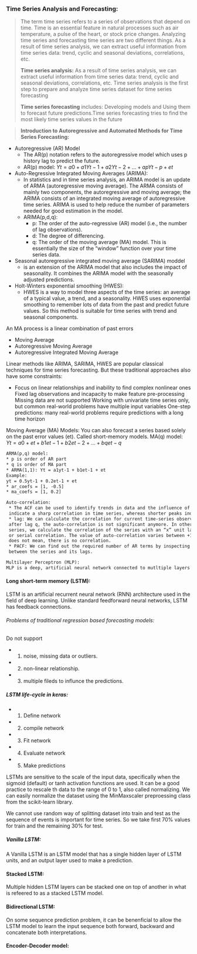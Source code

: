 ### Time Series Analysis and Forecasting:
> The term time series refers to a series of observations that depend on time. Time is an essential feature in natural processes such as air temperature, a pulse of     the heart, or stock price changes. Analyzing time series and forecasting time series are two different things.
  As a result of time series analysis, we can extract useful information from time series data: trend, cyclic and seasonal deviations, correlations, etc.
>
> **Time series analysis:** As a result of time series analysis, we can extract useful information from time series data: trend, cyclic and seasonal deviations, correlations, etc. Time series analysis is the first step to prepare and analyze time series dataset for time series forecasting
>
> **Time series forecasting** includes: Developing models and Using them to forecast future predictions.Time series forecasting tries to find the most likely
time series values in the future


> **Introduction to Autoregressive and Automated Methods for Time Series Forecasting:**
- Autoregressive (AR) Model
  - The AR(p) notation refers to the autoregressive model which uses p history lag to predict the future.
  -  AR(p) model: $Yt = a0 + a1Yt-1 + a2Yt-2 + ... + apYt-p + et$
- Auto-Regressive Integrated Moving Averages (ARIMA):
   - In statistics and in time series analysis, an ARIMA model is an update of ARMA (autoregressive moving average). The ARMA consists of mainly two components, the autoregressive and moving average; the ARIMA consists of an integrated moving average of autoregressive time series. ARIMA is used to help reduce the number of
parameters needed for good estimation in the model.
   - ARIMA(p,d,q):
     - p: The order of the auto-regressive (AR) model (i.e., the number of lag observations). 
     - d: The degree of differencing.
     - q: The order of the moving average (MA) model. This is essentially the size of the “window” function over your time series data. 
- Seasonal autoregressive integrated moving average (SARIMA) moddel
   - is an extension of the ARIMA model that also includes the impact of seasonality. It combines the ARIMA model with the seasonally adjusted predictions.
- Holt-Winters exponential smoothing (HWES):
   - HWES is a way to model three aspects of the time series: an average of a typical value, a trend, and a seasonality. HWES uses exponential smoothing to remember lots of data from the past and predict future values. So this method is suitable for time series with trend and seasonal components.

An MA process is a linear combination of past errors
- Moving Average 
- Autoregressive Moving Average 
- Autoregressive Integrated Moving Average

Linear methods like ARIMA, SARIMA, HWES are popular classical techniques for time series forecasting. But these traditional approaches also have some constraints:
 - Focus on linear relationships and inability to find complex nonlinear ones
Fixed lag observations and incapacity to make feature pre-processing
Missing data are not supported
Working with univariate time series only, but common real-world problems have multiple input variables
One-step predictions: many real-world problems require predictions with a long time horizon




Moving Average (MA) Models:
You can also forecast a series based solely on the past error values (et). Called short-memory models.
MA(q) model:
$Yt = a0 + et + b1et-1 + b2et-2 + ... + bqet-q$

```diff 
ARMA(p,q) model:
* p is order of AR part
* q is order of MA part
* ARMA(1,1): Yt = a1yt-1 + b1et-1 + et
Example: 
yt = 0.5yt-1 + 0.2et-1 + et
* ar_coefs = [1, -0.5]
* ma_coefs = [1, 0.2]

```








```diff 
Auto-correlation: 
 * The ACF can be used to identify trends in data and the influence of previously observed values on a current observation Sharp peaks
 indicate a sharp correlation in time series, whereas shorter peaks indicate little correlation in the time series.
 * lag: We can calculate the correlation for current time-series observations with observations of previous time steps called lags and
 after lag q, the auto-correlation is not significant anymore. In other words, instead of calculating the correlation between two different
 series, we calculate the correlation of the series with an “x” unit lagged version (x∈N) of itself. It is also known as lagged correlation
 or serial correlation. The value of auto-correlation varies between +1 & -1. If the auto-correlation of series is a very small value that
 does not mean, there is no correlation.
 * PACF: We can find out the required number of AR terms by inspecting the Partial Autocoreelation plot. The PACF represents the correlation
 between the series and its lags. 
```
```diff
Multilayer Perceptron (MLP):
MLP is a deep, artificial neural network connected to mutltiple layers in a directed graph.
```
#### Long short-term memory (LSTM): 
LSTM is an artificial recurrent neural network (RNN) architecture used in the field of deep learning. Unlike standard feedforward neural networks, LSTM has feedback connections.
 ###### Problems of traditional regression based forecasting models:
 Do not support
 * 1. noise, missing data or outliers.
 * 2. non-linear relationship.
 * 3. multiple fileds to influnce the predictions.
##### LSTM life-cycle in keras:
* 1. Define network
* 2. compile network
* 3. Fit network
* 4. Evaluate network
* 5. Make predictions

LSTMs are sensitive to the scale of the input data, specifically when the sigmoid (default) or tanh activation functions are used. It can be a good practice to rescale th data to the range of 0 to 1, also called normalizing. We can easily normalize the dataset using the MinMaxscaler preproessing class from the scikit-learn library.

We cannot use random way of splitting dataset into train and test as the sequence of events is important for time series. So we take first 70% values for train and the remaining 30% for test.
##### Vanilla LSTM:
A Vanilla LSTM is an LSTM model that has a single hidden layer of LSTM units, and an output layer used to make a prediction.

#### Stacked LSTM:
Multiple hidden LSTM layers can be stacked one on top of another in what is refeered to as a stacked LSTM model.

#### Bidirectional LSTM:
On some sequence prediction problem, it can be benenficial to allow the LSTM model to learn the input sequence both forward, backward and concatenate both interpretations. 

#### Encoder-Decoder model:




